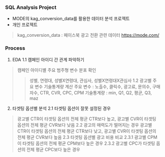 ### SQL Analysis Project
- MODE의 kag_conversion_data를 활용한 데이터 분석 프로젝트
- 개인 프로젝트
> kag_conversion_data : 페이스북 광고 전환 관련 데이터
> https://mode.com/

### Process
1. EDA
1.1 캠페인 아이디 간 관계 파악하기
> 캠페인 아이디별 주요 범주형 변수 분포 확인
>> 성별, 연령대, 성별X연령대, 관심사, 성별X연령대X관심사
1.2 광고별 주요 변수 기술통계량 계산
> 주요 변수 : 노출수, 클릭수, 광고료, 문의수, 구매자수, CTR, CVR, CPC, CPM
> 기술통계량 : min, Q1, Q2, 평균, Q3, maz

2. 타겟팅 옵션별 분석
2.1 타겟팅 옵션이 잘못 설정된 경우
> 광고별 CTR이 타겟팅 옵션의 전체 평균 CTR보다 높고, 광고별 CVR이 타겟팅 옵션의 전체 평균 CVR보다 낮음
2.2 광고의 매력도가 떨어지는 경우
> 광고별 CTR이 타겟팅 옵션의 전체 평균 CTR보다 낮고, 광고별 CVR이 타겟팅 옵션의 전체 평균 CVR보다 높음
2.3 타겟팅 옵션별 광고 비용 비교
2.3.1 광고별 CPM이 타겟팅 옵션의 전체 평균 CPM보다 높은 경우
2.3.2 광고별 CPC가 타겟팅 옵션의 전체 평균 CPC보다 높은 경우
